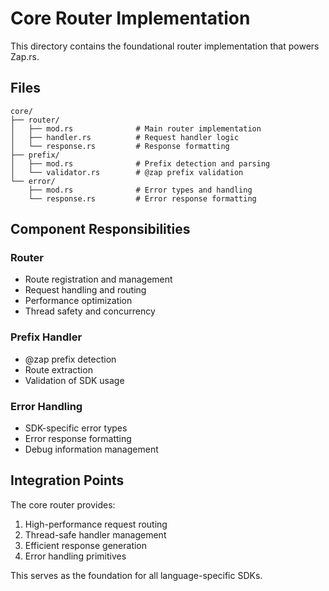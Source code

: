 # Core Router Implementation

This directory contains the foundational router implementation that powers Zap.rs.

## Files

```
core/
├── router/
│   ├── mod.rs              # Main router implementation
│   ├── handler.rs          # Request handler logic
│   └── response.rs         # Response formatting
├── prefix/
│   ├── mod.rs              # Prefix detection and parsing
│   └── validator.rs        # @zap prefix validation
└── error/
    ├── mod.rs              # Error types and handling
    └── response.rs         # Error response formatting
```

## Component Responsibilities

### Router
- Route registration and management
- Request handling and routing
- Performance optimization
- Thread safety and concurrency

### Prefix Handler
- @zap prefix detection
- Route extraction
- Validation of SDK usage

### Error Handling
- SDK-specific error types
- Error response formatting
- Debug information management

## Integration Points

The core router provides:
1. High-performance request routing
2. Thread-safe handler management
3. Efficient response generation
4. Error handling primitives

This serves as the foundation for all language-specific SDKs.
